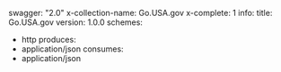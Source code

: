 swagger: "2.0"
x-collection-name: Go.USA.gov
x-complete: 1
info:
  title: Go.USA.gov
  version: 1.0.0
schemes:
- http
produces:
- application/json
consumes:
- application/json